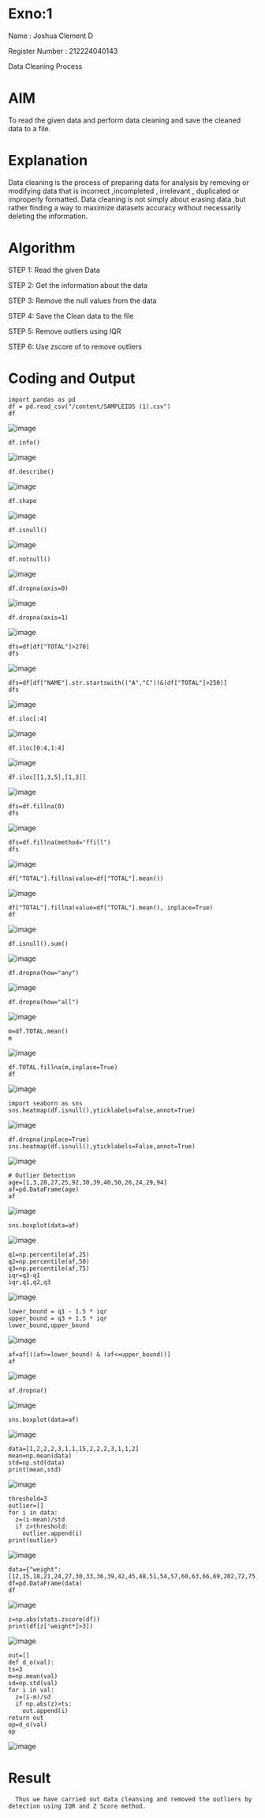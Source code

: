 # Exno:1
Name : Joshua Clement D

Register Number : 212224040143

Data Cleaning Process

# AIM
To read the given data and perform data cleaning and save the cleaned data to a file.

# Explanation
Data cleaning is the process of preparing data for analysis by removing or modifying data that is incorrect ,incompleted , irrelevant , duplicated or improperly formatted. Data cleaning is not simply about erasing data ,but rather finding a way to maximize datasets accuracy without necessarily deleting the information.

# Algorithm
STEP 1: Read the given Data

STEP 2: Get the information about the data

STEP 3: Remove the null values from the data

STEP 4: Save the Clean data to the file

STEP 5: Remove outliers using IQR

STEP 6: Use zscore of to remove outliers

# Coding and Output
```
import pandas as pd
df = pd.read_csv("/content/SAMPLEIDS (1).csv")
df
```
![image](https://github.com/user-attachments/assets/51339704-03d2-46c4-951e-5da234e027e6)
```
df.info()
```
![image](https://github.com/user-attachments/assets/c6a5bc5f-3f78-4f23-b792-3aec96c70a36)
```
df.describe()
```
![image](https://github.com/user-attachments/assets/cf0f86a5-a436-47c4-8bc1-f97e4b7d6ddc)
```
df.shape
```
![image](https://github.com/user-attachments/assets/98305c9b-8d62-4334-92e7-f0d90bec14af)
```
df.isnull()
```
![image](https://github.com/user-attachments/assets/771380fd-b9eb-4333-a10b-a1977056c261)
```
df.notnull()
```
![image](https://github.com/user-attachments/assets/4f5bd51a-31de-45d6-944f-8e3f415e9cfc)
```
df.dropna(axis=0)
```
![image](https://github.com/user-attachments/assets/73234c41-415a-4ba6-b910-cf0f0ff06478)
```
df.dropna(axis=1)
```
![image](https://github.com/user-attachments/assets/3fcb4f87-0a75-4188-a130-a112ef15b812)
```
dfs=df[df["TOTAL"]>270]
dfs
```
![image](https://github.com/user-attachments/assets/a945a282-b5b2-42e0-9e38-19b4d17ecff2)
```
dfs=df[df["NAME"].str.startswith(("A","C"))&(df["TOTAL"]>250)]
dfs
```
![image](https://github.com/user-attachments/assets/a1e055c2-84d8-4839-afe5-cc56d6262598)
```
df.iloc[:4]
```
![image](https://github.com/user-attachments/assets/99db946d-2dd1-4992-9645-8aedc8976f61)
```
df.iloc[0:4,1:4]
```
![image](https://github.com/user-attachments/assets/f095507c-7951-4455-be66-9b4014069e21)
```
df.iloc[[1,3,5],[1,3]]
```
![image](https://github.com/user-attachments/assets/5dfccb61-af66-47f6-8d66-60a416671a62)
```
dfs=df.fillna(0)
dfs
```
![image](https://github.com/user-attachments/assets/c34470ea-48b9-4afb-9483-5ec3ae19eaa3)
```
dfs=df.fillna(method="ffill")
dfs
```
![image](https://github.com/user-attachments/assets/9df2e0d0-79a4-4e03-a118-05664649a193)
```
df["TOTAL"].fillna(value=df["TOTAL"].mean())
```
![image](https://github.com/user-attachments/assets/26abdece-becb-4292-905a-ead79de309cf)
```
df["TOTAL"].fillna(value=df["TOTAL"].mean(), inplace=True)
df
```
![image](https://github.com/user-attachments/assets/2b561a0e-17ac-4d37-8938-d182acc21485)
```
df.isnull().sum()
```
![image](https://github.com/user-attachments/assets/0053c352-60f1-4976-b7f0-c764262c90a3)
```
df.dropna(how="any")
```
![image](https://github.com/user-attachments/assets/9b1f7e70-c7c0-49b0-aa98-95fa6204865c)
```
df.dropna(how="all")
```
![image](https://github.com/user-attachments/assets/4ba1ab9d-b29f-446f-8c88-50df31a28dfe)
```
m=df.TOTAL.mean()
m
```
![image](https://github.com/user-attachments/assets/ce3bc547-4125-4d7f-a46b-292872706dd5)
```
df.TOTAL.fillna(m,inplace=True)
df
```
![image](https://github.com/user-attachments/assets/4224f155-7c1c-4abe-9b30-a804634eabce)
```
import seaborn as sns
sns.heatmap(df.isnull(),yticklabels=False,annot=True)
```
![image](https://github.com/user-attachments/assets/9cb9944d-703b-4173-af01-23a666903d90)

```
df.dropna(inplace=True)
sns.heatmap(df.isnull(),yticklabels=False,annot=True)
```
![image](https://github.com/user-attachments/assets/08c82150-0518-4fbc-a766-479038f1cc49)
```
# Outlier Detection
age=[1,3,28,27,25,92,30,39,40,50,26,24,29,94]
af=pd.DataFrame(age)
af
```
![image](https://github.com/user-attachments/assets/7be44148-a45d-48b4-9578-336b423912ed)
```
sns.boxplot(data=af)
```
![image](https://github.com/user-attachments/assets/e4e5ae3c-0930-46b0-954b-27f373226c99)
```
q1=np.percentile(af,25)
q2=np.percentile(af,50)
q3=np.percentile(af,75)
iqr=q3-q1
iqr,q1,q2,q3
```
![image](https://github.com/user-attachments/assets/cd53b544-76d5-45ca-b6fa-eb3a8cd11842)
```
lower_bound = q1 - 1.5 * iqr
upper_bound = q3 + 1.5 * iqr
lower_bound,upper_bound
```
![image](https://github.com/user-attachments/assets/e866bfd8-629a-44f9-8cc6-c9ed430adb84)
```
af=af[((af>=lower_bound) & (af<=upper_bound))]
af
```
![image](https://github.com/user-attachments/assets/eff00459-0333-4017-97cb-f9dc1a97a690)
```
af.dropna()
```
![image](https://github.com/user-attachments/assets/f97448e5-5e27-4805-81e8-a8df63f2a018)
```
sns.boxplot(data=af)
```
![image](https://github.com/user-attachments/assets/f36bb5c7-fe54-4c82-898f-10d5d6cb88ac)
```
data=[1,2,2,2,3,1,1,15,2,2,2,3,1,1,2]
mean=np.mean(data)
std=np.std(data)
print(mean,std)
```
![image](https://github.com/user-attachments/assets/e79818d0-5af2-4d70-8fdd-9d62cb8ff5a8)
```
threshold=3
outlier=[]
for i in data:
  z=(i-mean)/std
  if z>threshold:
    outlier.append(i)
print(outlier)
```
![image](https://github.com/user-attachments/assets/261091ea-9deb-4f24-8c2b-7085efc014a3)
```
data={"weight":[12,15,18,21,24,27,30,33,36,39,42,45,48,51,54,57,60,63,66,69,202,72,75,78,81,84,232,87,90,93,96,99,258]}
df=pd.DataFrame(data)
df
```
![image](https://github.com/user-attachments/assets/c81cf10c-ad91-4ded-8fe5-a0f7b9ee528e)
```
z=np.abs(stats.zscore(df)) 
print(df[z['weight*]>3])
```
![image](https://github.com/user-attachments/assets/67e64dc7-b570-4fe8-8cd5-3dad8a50502c)
```
out=[] 
def d_o(val): 
ts=3 
m=np.mean(val) 
sd=np.std(val) 
for i in val: 
  z=(i-m)/sd 
  if np.abs(z)>ts:
    out.append(i) 
return out
op=d_o(val)
op
```
![image](https://github.com/user-attachments/assets/e01c3bad-8979-4090-a528-a1cf41a6eb2f)


# Result
      Thus we have carried out data cleansing and removed the outliers by detection using IQR and Z Score method.
